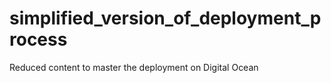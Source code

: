 # simplified_version_of_deployment_process
Reduced content to master the deployment on Digital Ocean

